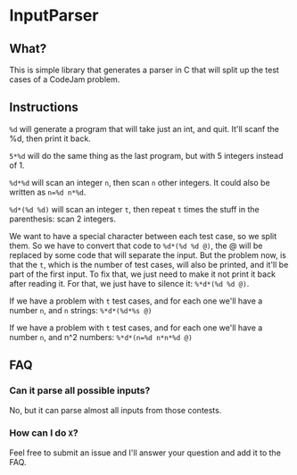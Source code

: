 # InputParser

## What?

This is simple library that generates a parser in C that will split up the test cases of a CodeJam problem.

## Instructions

`%d` will generate a program that will take just an int, and quit. It'll scanf the %d, then print it back.

`5*%d` will do the same thing as the last program, but with 5 integers instead of 1.

`%d*%d` will scan an integer `n`, then scan `n` other integers. It could also be written as `n=%d n*%d`.

`%d*(%d %d)` will scan an integer `t`, then repeat `t` times the stuff in the parenthesis: scan 2 integers.

We want to have a special character between each test case, so we split them. So we have to convert that code to `%d*(%d %d @)`, the @ will be replaced by some code that will separate the input. But the problem now, is that the `t`, which is the number of test cases, will also be printed, and it'll be part of the first input. To fix that, we just need to make it not print it back after reading it. For that, we just have to silence it: `%*d*(%d %d @)`.

If we have a problem with `t` test cases, and for each one we'll have a number `n`, and `n` strings: `%*d*(%d*%s @)`

If we have a problem with `t` test cases, and for each one we'll have a number `n`, and n^2 numbers: `%*d*(n=%d n*n*%d @)`

## FAQ

### Can it parse all possible inputs?
No, but it can parse almost all inputs from those contests.

### How can I do `X`?
Feel free to submit an issue and I'll answer your question and add it to the FAQ.
